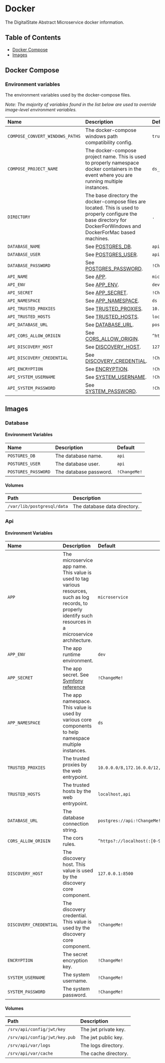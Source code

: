 # Docker

The DigitalState Abstract Microservice docker information.

## Table of Contents

- [Docker Compose](#docker-compose)
- [Images](#images)

## Docker Compose

### Environment variables

The environment variables used by the docker-compose files.

_Note: The majority of variables found in the list below are used to override image-level environment variables._

| Name | Description | Default |
| :--- | :---------- | :------ |
| `COMPOSE_CONVERT_WINDOWS_PATHS` | The docker-compose windows path compatibility config. | `true` |
| `COMPOSE_PROJECT_NAME` | The docker-compose project name. This is used to properly namespace docker containers in the event where you are running multiple instances. | `ds_microservice` |
| `DIRECTORY` | The base directory the docker-compose files are located. This is used to properly configure the base directory for DockerForWindows and DockerForMac based machines. | `.` |
| `DATABASE_NAME` | See [POSTGRES_DB](#database). | `api` |
| `DATABASE_USER` | See [POSTGRES_USER](#database). | `api` |
| `DATABASE_PASSWORD` | See [POSTGRES_PASSWORD](#database). | `!ChangeMe!` |
| `API_NAME` | See [APP](#api). | `microservice` |
| `API_ENV` | See [APP_ENV](#api). | `dev` |
| `API_SECRET` | See [APP_SECRET](#api). | `!ChangeMe!` |
| `API_NAMESPACE` | See [APP_NAMESPACE](#api). | `ds` |
| `API_TRUSTED_PROXIES` | See [TRUSTED_PROXIES](#api). | `10.0.0.0/8,172.16.0.0/12,192.168.0.0/16` |
| `API_TRUSTED_HOSTS` | See [TRUSTED_HOSTS](#api). | `localhost,api` |
| `API_DATABASE_URL` | See [DATABASE_URL](#api). | `postgres://api:!ChangeMe!@database/api` |
| `API_CORS_ALLOW_ORIGIN` | See [CORS_ALLOW_ORIGIN](#api). | `^https?://localhost(:[0-9]+)?$` |
| `API_DISCOVERY_HOST` | See [DISCOVERY_HOST](#api). | `127.0.0.1:8500` |
| `API_DISCOVERY_CREDENTIAL` | See [DISCOVERY_CREDENTIAL](#api). | `!ChangeMe!` |
| `API_ENCRYPTION` | See [ENCRYPTION](#api). | `!ChangeMe!` |
| `API_SYSTEM_USERNAME` | See [SYSTEM_USERNAME](#api). | `!ChangeMe!` |
| `API_SYSTEM_PASSWORD` | See [SYSTEM_PASSWORD](#api). | `!ChangeMe!` |

## Images

### Database

#### Environment Variables

| Name | Description | Default |
| :--- | :---------- | :------ |
| `POSTGRES_DB` | The database name. | `api` |
| `POSTGRES_USER` | The database user. | `api` |
| `POSTGRES_PASSWORD` | The database password. | `!ChangeMe!` |

#### Volumes

| Path | Description |
| :--- | :---------- |
| `/var/lib/postgresql/data` | The database data directory. |

### Api

#### Environment Variables

| Name | Description | Default |
| :--- | :---------- | :------ |
| `APP` | The microservice app name. This value is used to tag various resources, such as log records, to properly identify such resources in a microservice architecture.  | `microservice` |
| `APP_ENV` | The app runtime environment.  | `dev` |
| `APP_SECRET` | The app secret. See [Symfony reference](https://symfony.com/doc/current/reference/configuration/framework.html#secret) | `!ChangeMe!` |
| `APP_NAMESPACE` | The app namespace. This value is used by various core components to help namespace multiple instances. | `ds` |
| `TRUSTED_PROXIES` | The trusted proxies by the web entrypoint. | `10.0.0.0/8,172.16.0.0/12,192.168.0.0/16` |
| `TRUSTED_HOSTS` | The trusted hosts by the web entrypoint. | `localhost,api` |
| `DATABASE_URL` | The database connection string. | `postgres://api:!ChangeMe!@database/api` |
| `CORS_ALLOW_ORIGIN` | The cors rules. | `^https?://localhost(:[0-9]+)?$` |
| `DISCOVERY_HOST` | The discovery host. This value is used by the discovery core component. | `127.0.0.1:8500` |
| `DISCOVERY_CREDENTIAL` | The discovery credential. This value is used by the discovery core component. | `!ChangeMe!` |
| `ENCRYPTION` | The secret encryption key. | `!ChangeMe!` |
| `SYSTEM_USERNAME` | The system username. | `!ChangeMe!` |
| `SYSTEM_PASSWORD` | The system password. | `!ChangeMe!` |

#### Volumes

| Path | Description |
| :--- | :---------- |
| `/srv/api/config/jwt/key` | The jwt private key. |
| `/srv/api/config/jwt/key.pub` | The jwt public key. |
| `/srv/api/var/logs` | The logs directory. |
| `/srv/api/var/cache` | The cache directory. |
